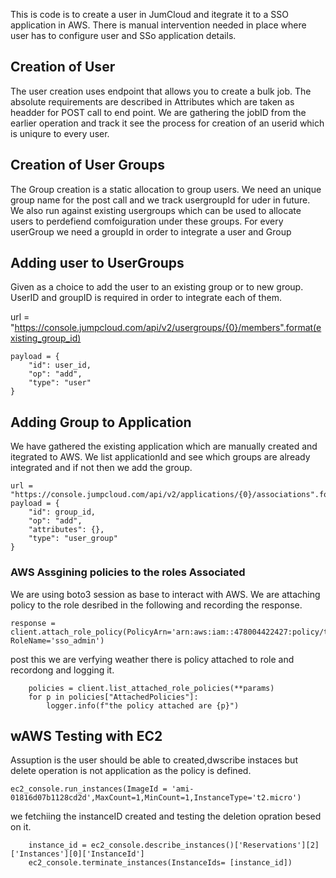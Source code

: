 This is code is to create a user in JumCloud and itegrate it to a SSO application in AWS. 
There is manual intervention needed in place where user has to configure user and SSo application details. 

## Creation of User

The user creation uses endpoint that allows you to create a bulk job. The absolute requirements are described in Attributes which are taken as headder for POST call to end point. We are gathering the jobID from the earlier operation and track it see the process for creation of an userid which is uniqure to every user. 

## Creation of User Groups
The Group creation is a static allocation to group users. We need an unique group name for the post call and we track usergroupId for uder in future. 
We also run against existing usergroups which can be used to allocate users to perdefiend comfoiguration under these groups. For every userGroup we need a groupId in order to integrate a user and Group 

## Adding user to UserGroups

 Given as a choice to add the user to an existing group or to new group. UserID and groupID is required in order to integrate each of them. 
 
 url = "https://console.jumpcloud.com/api/v2/usergroups/{0}/members".format(existing_group_id)

    payload = {
        "id": user_id,
        "op": "add",
        "type": "user"
    }
## Adding Group  to Application 
We have gathered the existing application which are manually created and itegrated to AWS. We list applicationId and see which groups  are already integrated and if not then we add the group. 
    
    url = "https://console.jumpcloud.com/api/v2/applications/{0}/associations".format(app_id)
    payload = {
        "id": group_id,
        "op": "add",
        "attributes": {},
        "type": "user_group"
    }


### AWS Assgining policies to the roles Associated 

We are using boto3 session as base to interact with AWS. 
We are attaching policy to the role desribed in the following and recording the response. 

    response = client.attach_role_policy(PolicyArn='arn:aws:iam::478004422427:policy/test_policy', RoleName='sso_admin')
post this we are verfying weather there is policy attached to role and recordong and logging it. 

        policies = client.list_attached_role_policies(**params)
        for p in policies["AttachedPolicies"]:
            logger.info(f"the policy attached are {p}")
## wAWS Testing with EC2

Assuption is the user should be able to created,dwscribe instaces but delete operation is not application as the policy is defined. 

    ec2_console.run_instances(ImageId = 'ami-01816d07b1128cd2d',MaxCount=1,MinCount=1,InstanceType='t2.micro')

we fetchiing the instanceID created and testing the deletion opration besed on it. 

        instance_id = ec2_console.describe_instances()['Reservations'][2]['Instances'][0]['InstanceId']
        ec2_console.terminate_instances(InstanceIds= [instance_id])
        

